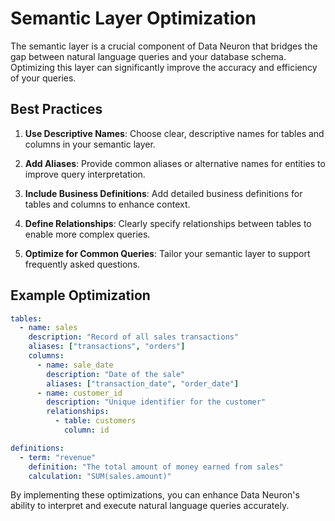 # Semantic Layer Optimization

The semantic layer is a crucial component of Data Neuron that bridges the gap between natural language queries and your database schema. Optimizing this layer can significantly improve the accuracy and efficiency of your queries.

## Best Practices

1. **Use Descriptive Names**: Choose clear, descriptive names for tables and columns in your semantic layer.

2. **Add Aliases**: Provide common aliases or alternative names for entities to improve query interpretation.

3. **Include Business Definitions**: Add detailed business definitions for tables and columns to enhance context.

4. **Define Relationships**: Clearly specify relationships between tables to enable more complex queries.

5. **Optimize for Common Queries**: Tailor your semantic layer to support frequently asked questions.

## Example Optimization

```yaml
tables:
  - name: sales
    description: "Record of all sales transactions"
    aliases: ["transactions", "orders"]
    columns:
      - name: sale_date
        description: "Date of the sale"
        aliases: ["transaction_date", "order_date"]
      - name: customer_id
        description: "Unique identifier for the customer"
        relationships:
          - table: customers
            column: id

definitions:
  - term: "revenue"
    definition: "The total amount of money earned from sales"
    calculation: "SUM(sales.amount)"
```

By implementing these optimizations, you can enhance Data Neuron's ability to interpret and execute natural language queries accurately.
